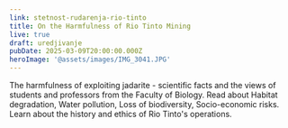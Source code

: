 ```yaml
---
link: stetnost-rudarenja-rio-tinto
title: On the Harmfulness of Rio Tinto Mining
live: true
draft: uredjivanje
pubDate: 2025-03-09T20:00:00.000Z
heroImage: '@assets/images/IMG_3041.JPG'
---
```

The harmfulness of exploiting jadarite - scientific facts and the views of students and professors from the Faculty of Biology. Read about Habitat degradation, Water pollution, Loss of biodiversity, Socio-economic risks. Learn about the history and ethics of Rio Tinto's operations.
